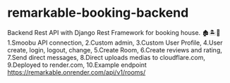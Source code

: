 # remarkable-booking-backend
Backend Rest API with Django Rest Framework for booking house. 🏚🏝📆 
1.Smoobu API connection,
2.Custom admin,
3.Custom User Profile,
4.User create, login, logout, change,
5.Create Room,
6.Create reviews and rating,
7.Send direct messages,
8.Direct uploads medias to cloudflare.com,
9.Deployed to render.com,
10.Example endpoint https://remarkable.onrender.com/api/v1/rooms/
